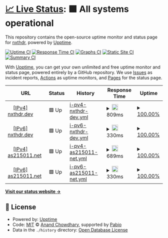 # [📈 Live Status](https://nxthdr.github.io/upptime): <!--live status--> **🟩 All systems operational**

This repository contains the open-source uptime monitor and status page for [nxthdr](https://nxthdr.dev), powered by [Upptime](https://github.com/upptime/upptime).

[![Uptime CI](https://github.com/nxthdr/upptime/workflows/Uptime%20CI/badge.svg)](https://github.com/nxthdr/upptime/actions?query=workflow%3A%22Uptime+CI%22)
[![Response Time CI](https://github.com/nxthdr/upptime/workflows/Response%20Time%20CI/badge.svg)](https://github.com/nxthdr/upptime/actions?query=workflow%3A%22Response+Time+CI%22)
[![Graphs CI](https://github.com/nxthdr/upptime/workflows/Graphs%20CI/badge.svg)](https://github.com/nxthdr/upptime/actions?query=workflow%3A%22Graphs+CI%22)
[![Static Site CI](https://github.com/nxthdr/upptime/workflows/Static%20Site%20CI/badge.svg)](https://github.com/nxthdr/upptime/actions?query=workflow%3A%22Static+Site+CI%22)
[![Summary CI](https://github.com/nxthdr/upptime/workflows/Summary%20CI/badge.svg)](https://github.com/nxthdr/upptime/actions?query=workflow%3A%22Summary+CI%22)

With [Upptime](https://upptime.js.org), you can get your own unlimited and free uptime monitor and status page, powered entirely by a GitHub repository. We use [Issues](https://github.com/nxthdr/upptime/issues) as incident reports, [Actions](https://github.com/nxthdr/upptime/actions) as uptime monitors, and [Pages](https://nxthdr.github.io/upptime) for the status page.

<!--start: status pages-->
<!-- This summary is generated by Upptime (https://github.com/upptime/upptime) -->
<!-- Do not edit this manually, your changes will be overwritten -->
<!-- prettier-ignore -->
| URL | Status | History | Response Time | Uptime |
| --- | ------ | ------- | ------------- | ------ |
| <img alt="" src="https://icons.duckduckgo.com/ip3/nxthdr.dev.ico" height="13"> [[IPv4] nxthdr.dev](https://nxthdr.dev) | 🟩 Up | [i-pv4-nxthdr-dev.yml](https://github.com/nxthdr/upptime/commits/HEAD/history/i-pv4-nxthdr-dev.yml) | <details><summary><img alt="Response time graph" src="./graphs/i-pv4-nxthdr-dev/response-time-week.png" height="20"> 809ms</summary><br><a href="https://nxthdr.github.io/upptime/history/i-pv4-nxthdr-dev"><img alt="Response time 809" src="https://img.shields.io/endpoint?url=https%3A%2F%2Fraw.githubusercontent.com%2Fnxthdr%2Fupptime%2FHEAD%2Fapi%2Fi-pv4-nxthdr-dev%2Fresponse-time.json"></a><br><a href="https://nxthdr.github.io/upptime/history/i-pv4-nxthdr-dev"><img alt="24-hour response time 809" src="https://img.shields.io/endpoint?url=https%3A%2F%2Fraw.githubusercontent.com%2Fnxthdr%2Fupptime%2FHEAD%2Fapi%2Fi-pv4-nxthdr-dev%2Fresponse-time-day.json"></a><br><a href="https://nxthdr.github.io/upptime/history/i-pv4-nxthdr-dev"><img alt="7-day response time 809" src="https://img.shields.io/endpoint?url=https%3A%2F%2Fraw.githubusercontent.com%2Fnxthdr%2Fupptime%2FHEAD%2Fapi%2Fi-pv4-nxthdr-dev%2Fresponse-time-week.json"></a><br><a href="https://nxthdr.github.io/upptime/history/i-pv4-nxthdr-dev"><img alt="30-day response time 809" src="https://img.shields.io/endpoint?url=https%3A%2F%2Fraw.githubusercontent.com%2Fnxthdr%2Fupptime%2FHEAD%2Fapi%2Fi-pv4-nxthdr-dev%2Fresponse-time-month.json"></a><br><a href="https://nxthdr.github.io/upptime/history/i-pv4-nxthdr-dev"><img alt="1-year response time 809" src="https://img.shields.io/endpoint?url=https%3A%2F%2Fraw.githubusercontent.com%2Fnxthdr%2Fupptime%2FHEAD%2Fapi%2Fi-pv4-nxthdr-dev%2Fresponse-time-year.json"></a></details> | <details><summary><a href="https://nxthdr.github.io/upptime/history/i-pv4-nxthdr-dev">100.00%</a></summary><a href="https://nxthdr.github.io/upptime/history/i-pv4-nxthdr-dev"><img alt="All-time uptime 100.00%" src="https://img.shields.io/endpoint?url=https%3A%2F%2Fraw.githubusercontent.com%2Fnxthdr%2Fupptime%2FHEAD%2Fapi%2Fi-pv4-nxthdr-dev%2Fuptime.json"></a><br><a href="https://nxthdr.github.io/upptime/history/i-pv4-nxthdr-dev"><img alt="24-hour uptime 100.00%" src="https://img.shields.io/endpoint?url=https%3A%2F%2Fraw.githubusercontent.com%2Fnxthdr%2Fupptime%2FHEAD%2Fapi%2Fi-pv4-nxthdr-dev%2Fuptime-day.json"></a><br><a href="https://nxthdr.github.io/upptime/history/i-pv4-nxthdr-dev"><img alt="7-day uptime 100.00%" src="https://img.shields.io/endpoint?url=https%3A%2F%2Fraw.githubusercontent.com%2Fnxthdr%2Fupptime%2FHEAD%2Fapi%2Fi-pv4-nxthdr-dev%2Fuptime-week.json"></a><br><a href="https://nxthdr.github.io/upptime/history/i-pv4-nxthdr-dev"><img alt="30-day uptime 100.00%" src="https://img.shields.io/endpoint?url=https%3A%2F%2Fraw.githubusercontent.com%2Fnxthdr%2Fupptime%2FHEAD%2Fapi%2Fi-pv4-nxthdr-dev%2Fuptime-month.json"></a><br><a href="https://nxthdr.github.io/upptime/history/i-pv4-nxthdr-dev"><img alt="1-year uptime 100.00%" src="https://img.shields.io/endpoint?url=https%3A%2F%2Fraw.githubusercontent.com%2Fnxthdr%2Fupptime%2FHEAD%2Fapi%2Fi-pv4-nxthdr-dev%2Fuptime-year.json"></a></details>
| <img alt="" src="https://icons.duckduckgo.com/ip3/nxthdr.dev.ico" height="13"> [[IPv6] nxthdr.dev](https://nxthdr.dev) | 🟩 Up | [i-pv6-nxthdr-dev.yml](https://github.com/nxthdr/upptime/commits/HEAD/history/i-pv6-nxthdr-dev.yml) | <details><summary><img alt="Response time graph" src="./graphs/i-pv6-nxthdr-dev/response-time-week.png" height="20"> 330ms</summary><br><a href="https://nxthdr.github.io/upptime/history/i-pv6-nxthdr-dev"><img alt="Response time 330" src="https://img.shields.io/endpoint?url=https%3A%2F%2Fraw.githubusercontent.com%2Fnxthdr%2Fupptime%2FHEAD%2Fapi%2Fi-pv6-nxthdr-dev%2Fresponse-time.json"></a><br><a href="https://nxthdr.github.io/upptime/history/i-pv6-nxthdr-dev"><img alt="24-hour response time 330" src="https://img.shields.io/endpoint?url=https%3A%2F%2Fraw.githubusercontent.com%2Fnxthdr%2Fupptime%2FHEAD%2Fapi%2Fi-pv6-nxthdr-dev%2Fresponse-time-day.json"></a><br><a href="https://nxthdr.github.io/upptime/history/i-pv6-nxthdr-dev"><img alt="7-day response time 330" src="https://img.shields.io/endpoint?url=https%3A%2F%2Fraw.githubusercontent.com%2Fnxthdr%2Fupptime%2FHEAD%2Fapi%2Fi-pv6-nxthdr-dev%2Fresponse-time-week.json"></a><br><a href="https://nxthdr.github.io/upptime/history/i-pv6-nxthdr-dev"><img alt="30-day response time 330" src="https://img.shields.io/endpoint?url=https%3A%2F%2Fraw.githubusercontent.com%2Fnxthdr%2Fupptime%2FHEAD%2Fapi%2Fi-pv6-nxthdr-dev%2Fresponse-time-month.json"></a><br><a href="https://nxthdr.github.io/upptime/history/i-pv6-nxthdr-dev"><img alt="1-year response time 330" src="https://img.shields.io/endpoint?url=https%3A%2F%2Fraw.githubusercontent.com%2Fnxthdr%2Fupptime%2FHEAD%2Fapi%2Fi-pv6-nxthdr-dev%2Fresponse-time-year.json"></a></details> | <details><summary><a href="https://nxthdr.github.io/upptime/history/i-pv6-nxthdr-dev">100.00%</a></summary><a href="https://nxthdr.github.io/upptime/history/i-pv6-nxthdr-dev"><img alt="All-time uptime 100.00%" src="https://img.shields.io/endpoint?url=https%3A%2F%2Fraw.githubusercontent.com%2Fnxthdr%2Fupptime%2FHEAD%2Fapi%2Fi-pv6-nxthdr-dev%2Fuptime.json"></a><br><a href="https://nxthdr.github.io/upptime/history/i-pv6-nxthdr-dev"><img alt="24-hour uptime 100.00%" src="https://img.shields.io/endpoint?url=https%3A%2F%2Fraw.githubusercontent.com%2Fnxthdr%2Fupptime%2FHEAD%2Fapi%2Fi-pv6-nxthdr-dev%2Fuptime-day.json"></a><br><a href="https://nxthdr.github.io/upptime/history/i-pv6-nxthdr-dev"><img alt="7-day uptime 100.00%" src="https://img.shields.io/endpoint?url=https%3A%2F%2Fraw.githubusercontent.com%2Fnxthdr%2Fupptime%2FHEAD%2Fapi%2Fi-pv6-nxthdr-dev%2Fuptime-week.json"></a><br><a href="https://nxthdr.github.io/upptime/history/i-pv6-nxthdr-dev"><img alt="30-day uptime 100.00%" src="https://img.shields.io/endpoint?url=https%3A%2F%2Fraw.githubusercontent.com%2Fnxthdr%2Fupptime%2FHEAD%2Fapi%2Fi-pv6-nxthdr-dev%2Fuptime-month.json"></a><br><a href="https://nxthdr.github.io/upptime/history/i-pv6-nxthdr-dev"><img alt="1-year uptime 100.00%" src="https://img.shields.io/endpoint?url=https%3A%2F%2Fraw.githubusercontent.com%2Fnxthdr%2Fupptime%2FHEAD%2Fapi%2Fi-pv6-nxthdr-dev%2Fuptime-year.json"></a></details>
| <img alt="" src="https://icons.duckduckgo.com/ip3/as215011.net.ico" height="13"> [[IPv4] as215011.net](https://as215011.net) | 🟩 Up | [i-pv4-as215011-net.yml](https://github.com/nxthdr/upptime/commits/HEAD/history/i-pv4-as215011-net.yml) | <details><summary><img alt="Response time graph" src="./graphs/i-pv4-as215011-net/response-time-week.png" height="20"> 689ms</summary><br><a href="https://nxthdr.github.io/upptime/history/i-pv4-as215011-net"><img alt="Response time 689" src="https://img.shields.io/endpoint?url=https%3A%2F%2Fraw.githubusercontent.com%2Fnxthdr%2Fupptime%2FHEAD%2Fapi%2Fi-pv4-as215011-net%2Fresponse-time.json"></a><br><a href="https://nxthdr.github.io/upptime/history/i-pv4-as215011-net"><img alt="24-hour response time 689" src="https://img.shields.io/endpoint?url=https%3A%2F%2Fraw.githubusercontent.com%2Fnxthdr%2Fupptime%2FHEAD%2Fapi%2Fi-pv4-as215011-net%2Fresponse-time-day.json"></a><br><a href="https://nxthdr.github.io/upptime/history/i-pv4-as215011-net"><img alt="7-day response time 689" src="https://img.shields.io/endpoint?url=https%3A%2F%2Fraw.githubusercontent.com%2Fnxthdr%2Fupptime%2FHEAD%2Fapi%2Fi-pv4-as215011-net%2Fresponse-time-week.json"></a><br><a href="https://nxthdr.github.io/upptime/history/i-pv4-as215011-net"><img alt="30-day response time 689" src="https://img.shields.io/endpoint?url=https%3A%2F%2Fraw.githubusercontent.com%2Fnxthdr%2Fupptime%2FHEAD%2Fapi%2Fi-pv4-as215011-net%2Fresponse-time-month.json"></a><br><a href="https://nxthdr.github.io/upptime/history/i-pv4-as215011-net"><img alt="1-year response time 689" src="https://img.shields.io/endpoint?url=https%3A%2F%2Fraw.githubusercontent.com%2Fnxthdr%2Fupptime%2FHEAD%2Fapi%2Fi-pv4-as215011-net%2Fresponse-time-year.json"></a></details> | <details><summary><a href="https://nxthdr.github.io/upptime/history/i-pv4-as215011-net">100.00%</a></summary><a href="https://nxthdr.github.io/upptime/history/i-pv4-as215011-net"><img alt="All-time uptime 100.00%" src="https://img.shields.io/endpoint?url=https%3A%2F%2Fraw.githubusercontent.com%2Fnxthdr%2Fupptime%2FHEAD%2Fapi%2Fi-pv4-as215011-net%2Fuptime.json"></a><br><a href="https://nxthdr.github.io/upptime/history/i-pv4-as215011-net"><img alt="24-hour uptime 100.00%" src="https://img.shields.io/endpoint?url=https%3A%2F%2Fraw.githubusercontent.com%2Fnxthdr%2Fupptime%2FHEAD%2Fapi%2Fi-pv4-as215011-net%2Fuptime-day.json"></a><br><a href="https://nxthdr.github.io/upptime/history/i-pv4-as215011-net"><img alt="7-day uptime 100.00%" src="https://img.shields.io/endpoint?url=https%3A%2F%2Fraw.githubusercontent.com%2Fnxthdr%2Fupptime%2FHEAD%2Fapi%2Fi-pv4-as215011-net%2Fuptime-week.json"></a><br><a href="https://nxthdr.github.io/upptime/history/i-pv4-as215011-net"><img alt="30-day uptime 100.00%" src="https://img.shields.io/endpoint?url=https%3A%2F%2Fraw.githubusercontent.com%2Fnxthdr%2Fupptime%2FHEAD%2Fapi%2Fi-pv4-as215011-net%2Fuptime-month.json"></a><br><a href="https://nxthdr.github.io/upptime/history/i-pv4-as215011-net"><img alt="1-year uptime 100.00%" src="https://img.shields.io/endpoint?url=https%3A%2F%2Fraw.githubusercontent.com%2Fnxthdr%2Fupptime%2FHEAD%2Fapi%2Fi-pv4-as215011-net%2Fuptime-year.json"></a></details>
| <img alt="" src="https://icons.duckduckgo.com/ip3/as215011.net.ico" height="13"> [[IPv6] as215011.net](https://as215011.net) | 🟩 Up | [i-pv6-as215011-net.yml](https://github.com/nxthdr/upptime/commits/HEAD/history/i-pv6-as215011-net.yml) | <details><summary><img alt="Response time graph" src="./graphs/i-pv6-as215011-net/response-time-week.png" height="20"> 330ms</summary><br><a href="https://nxthdr.github.io/upptime/history/i-pv6-as215011-net"><img alt="Response time 330" src="https://img.shields.io/endpoint?url=https%3A%2F%2Fraw.githubusercontent.com%2Fnxthdr%2Fupptime%2FHEAD%2Fapi%2Fi-pv6-as215011-net%2Fresponse-time.json"></a><br><a href="https://nxthdr.github.io/upptime/history/i-pv6-as215011-net"><img alt="24-hour response time 330" src="https://img.shields.io/endpoint?url=https%3A%2F%2Fraw.githubusercontent.com%2Fnxthdr%2Fupptime%2FHEAD%2Fapi%2Fi-pv6-as215011-net%2Fresponse-time-day.json"></a><br><a href="https://nxthdr.github.io/upptime/history/i-pv6-as215011-net"><img alt="7-day response time 330" src="https://img.shields.io/endpoint?url=https%3A%2F%2Fraw.githubusercontent.com%2Fnxthdr%2Fupptime%2FHEAD%2Fapi%2Fi-pv6-as215011-net%2Fresponse-time-week.json"></a><br><a href="https://nxthdr.github.io/upptime/history/i-pv6-as215011-net"><img alt="30-day response time 330" src="https://img.shields.io/endpoint?url=https%3A%2F%2Fraw.githubusercontent.com%2Fnxthdr%2Fupptime%2FHEAD%2Fapi%2Fi-pv6-as215011-net%2Fresponse-time-month.json"></a><br><a href="https://nxthdr.github.io/upptime/history/i-pv6-as215011-net"><img alt="1-year response time 330" src="https://img.shields.io/endpoint?url=https%3A%2F%2Fraw.githubusercontent.com%2Fnxthdr%2Fupptime%2FHEAD%2Fapi%2Fi-pv6-as215011-net%2Fresponse-time-year.json"></a></details> | <details><summary><a href="https://nxthdr.github.io/upptime/history/i-pv6-as215011-net">100.00%</a></summary><a href="https://nxthdr.github.io/upptime/history/i-pv6-as215011-net"><img alt="All-time uptime 100.00%" src="https://img.shields.io/endpoint?url=https%3A%2F%2Fraw.githubusercontent.com%2Fnxthdr%2Fupptime%2FHEAD%2Fapi%2Fi-pv6-as215011-net%2Fuptime.json"></a><br><a href="https://nxthdr.github.io/upptime/history/i-pv6-as215011-net"><img alt="24-hour uptime 100.00%" src="https://img.shields.io/endpoint?url=https%3A%2F%2Fraw.githubusercontent.com%2Fnxthdr%2Fupptime%2FHEAD%2Fapi%2Fi-pv6-as215011-net%2Fuptime-day.json"></a><br><a href="https://nxthdr.github.io/upptime/history/i-pv6-as215011-net"><img alt="7-day uptime 100.00%" src="https://img.shields.io/endpoint?url=https%3A%2F%2Fraw.githubusercontent.com%2Fnxthdr%2Fupptime%2FHEAD%2Fapi%2Fi-pv6-as215011-net%2Fuptime-week.json"></a><br><a href="https://nxthdr.github.io/upptime/history/i-pv6-as215011-net"><img alt="30-day uptime 100.00%" src="https://img.shields.io/endpoint?url=https%3A%2F%2Fraw.githubusercontent.com%2Fnxthdr%2Fupptime%2FHEAD%2Fapi%2Fi-pv6-as215011-net%2Fuptime-month.json"></a><br><a href="https://nxthdr.github.io/upptime/history/i-pv6-as215011-net"><img alt="1-year uptime 100.00%" src="https://img.shields.io/endpoint?url=https%3A%2F%2Fraw.githubusercontent.com%2Fnxthdr%2Fupptime%2FHEAD%2Fapi%2Fi-pv6-as215011-net%2Fuptime-year.json"></a></details>

<!--end: status pages-->

[**Visit our status website →**](https://nxthdr.github.io/upptime)

## 📄 License

- Powered by: [Upptime](https://github.com/upptime/upptime)
- Code: [MIT](./LICENSE) © [Anand Chowdhary](https://anandchowdhary.com), supported by [Pabio](https://pabio.com)
- Data in the `./history` directory: [Open Database License](https://opendatacommons.org/licenses/odbl/1-0/)
